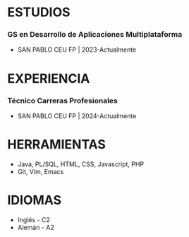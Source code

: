 # ESTUDIOS 

### GS en Desarrollo de Aplicaciones Multiplataforma
* SAN PABLO CEU FP | 2023-Actualmente

# EXPERIENCIA

### Técnico Carreras Profesionales
* SAN PABLO CEU FP | 2024-Actualmente

# HERRAMIENTAS

* Java, PL/SQL, HTML, CSS, Javascript, PHP
* Git, Vim, Emacs

# IDIOMAS

* Inglés - C2
* Alemán - A2
